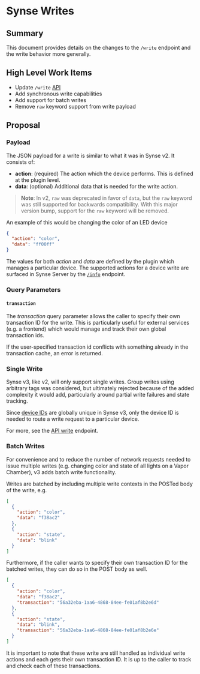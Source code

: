 # Synse Writes
## Summary
This document provides details on the changes to the `/write` endpoint and the
write behavior more generally.

## High Level Work Items
- Update `/write` [API](api.md#write-asynchronous)
- Add synchronous write capabilities
- Add support for batch writes
- Remove `raw` keyword support from write payload 

## Proposal
### Payload
The JSON payload for a write is similar to what it was in Synse v2. It consists
of:
* **action**: (required) The action which the device performs. This is defined
  at the plugin level.
* **data**: (optional) Additional data that is needed for the write action.

> **Note**: In v2, `raw` was deprecated in favor of `data`, but the `raw` keyword
> was still supported for backwards compatibility. With this major version bump,
> support for the `raw` keyword will be removed.

An example of this would be changing the color of an LED device
```json
{
  "action": "color",
  "data": "ff00ff"
}
```

The values for both *action* and *data* are defined by the plugin which manages a
particular device. The supported actions for a device write are surfaced in Synse
Server by the [`/info`](api.md#info) endpoint.

### Query Parameters
#### `transaction`
The *transaction* query parameter allows the caller to specify their own transaction ID
for the write. This is particularly useful for external services (e.g. a frontend) which
would manage and track their own global transaction ids.

If the user-specified transaction id conflicts with something already in the transaction
cache, an error is returned.

### Single Write
Synse v3, like v2, will only support single writes. Group writes using arbitrary tags
was considered, but ultimately rejected because of the added complexity it would add,
particularly around partial write failures and state tracking.

Since [device IDs](ids.md) are globally unique in Synse v3, only the device ID is needed
to route a write request to a particular device.

For more, see the [API write](api.md#write-asynchronous) endpoint. 

### Batch Writes
For convenience and to reduce the number of network requests needed to issue multiple
writes (e.g. changing color and state of all lights on a Vapor Chamber), v3 adds
batch write functionality.

Writes are batched by including multiple write contexts in the POSTed body of the
write, e.g.

```json
[
  {
    "action": "color",
    "data": "f38ac2"
  },
  {
    "action": "state",
    "data": "blink"
  }
]
```

Furthermore, if the caller wants to specify their own transaction ID for the batched
writes, they can do so in the POST body as well.

```json
[
  {
    "action": "color",
    "data": "f38ac2",
    "transaction": "56a32eba-1aa6-4868-84ee-fe01af8b2e6d"
  },
  {
    "action": "state",
    "data": "blink",
    "transaction": "56a32eba-1aa6-4868-84ee-fe01af8b2e6e"
  }
]
``` 

It is important to note that these write are still handled as individual write actions
and each gets their own transaction ID. It is up to the caller to track and check each
of these transactions. 

